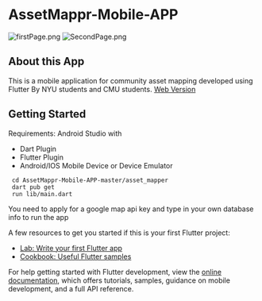 # AssetMappr-Mobile-APP

![firstPage.png](https://raw.github.com/cagehao/AssetMappr-Mobile-APP-master/master/firstPage.png)
![SecondPage.png](https://raw.github.com/cagehao/AssetMappr-Mobile-APP-master/master/SecondPage.png)

## About this App
This is a mobile application for community asset mapping developed using Flutter By NYU students and CMU students.  [Web Version](https://github.com/jameson-c/asset-mappr)

## Getting Started
Requirements:
Android Studio with
- Dart Plugin
- Flutter Plugin
- Android/IOS Mobile Device or Device Emulator

```
 cd AssetMappr-Mobile-APP-master/asset_mapper
 dart pub get
 run lib/main.dart
```
You need to apply for a google map api key and type in your own database info to run the app

A few resources to get you started if this is your first Flutter project:

- [Lab: Write your first Flutter app](https://docs.flutter.dev/get-started/codelab)
- [Cookbook: Useful Flutter samples](https://docs.flutter.dev/cookbook)

For help getting started with Flutter development, view the
[online documentation](https://docs.flutter.dev/), which offers tutorials,
samples, guidance on mobile development, and a full API reference.
